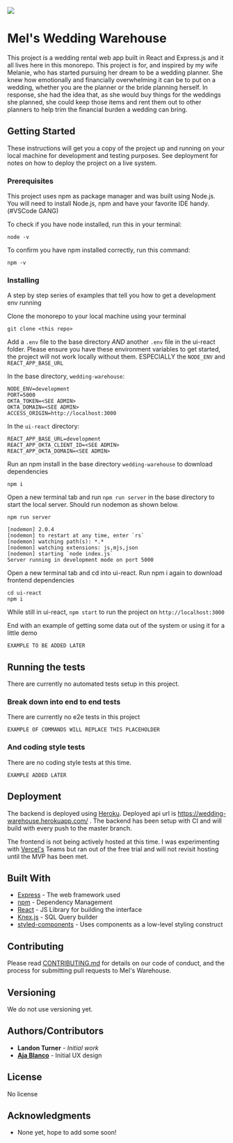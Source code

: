 <a href="https://codeclimate.com/repos/5f03fbd4b3de29018b00b6c5/maintainability"><img src="https://api.codeclimate.com/v1/badges/f912fe0217a0608c38fc/maintainability" /></a>
# Mel's Wedding Warehouse

This project is a wedding rental web app built in React and Express.js and it all lives here in this monorepo. This project is for, and inspired by my wife Melanie, who has started pursuing her dream to be a wedding planner. She knew how emotionally and financially overwhelming it can be to put on a wedding, whether you are the planner or the bride planning herself. In response, she had the idea that, as she would buy things for the weddings she planned, she could keep those items and rent them out to other planners to help trim the financial burden a wedding can bring. 

## Getting Started

These instructions will get you a copy of the project up and running on your local machine for development and testing purposes. See deployment for notes on how to deploy the project on a live system.

### Prerequisites

This project uses npm as package manager and was built using Node.js. You will need to install Node.js, npm and have your favorite IDE handy. (#VSCode GANG)

To check if you have node installed, run this in your terminal:
```
node -v
```
To confirm you have npm installed correctly, run this command:
```
npm -v
```

### Installing

A step by step series of examples that tell you how to get a development env running


Clone the monorepo to your local machine using your terminal

```
git clone <this repo>
```

Add a `.env` file to the base directory *AND* another `.env` file in the ui-react folder.
Please ensure you have these environment variables to get started, the project will not work locally without them.
ESPECIALLY the `NODE_ENV` and `REACT_APP_BASE_URL`

In the base directory, `wedding-warehouse`:
```
NODE_ENV=development
PORT=5000
OKTA_TOKEN=<SEE ADMIN>
OKTA_DOMAIN=<SEE ADMIN>
ACCESS_ORIGIN=http://localhost:3000
```
In the `ui-react` directory:
```
REACT_APP_BASE_URL=development
REACT_APP_OKTA_CLIENT_ID=<SEE ADMIN>
REACT_APP_OKTA_DOMAIN=<SEE ADMIN>
```

Run an npm install in the base directory `wedding-warehouse` to download dependencies

```
npm i
```

Open a new terminal tab and run `npm run server` in the base directory to start the local server. Should run nodemon as shown below.

```
npm run server

[nodemon] 2.0.4
[nodemon] to restart at any time, enter `rs`
[nodemon] watching path(s): *.*
[nodemon] watching extensions: js,mjs,json
[nodemon] starting `node index.js`
Server running in development mode on port 5000
```

Open a new terminal tab and cd into ui-react. Run npm i again to download frontend dependencies

```
cd ui-react
npm i
```

While still in ui-react, `npm start` to run the project on `http://localhost:3000`


End with an example of getting some data out of the system or using it for a little demo
```
EXAMPLE TO BE ADDED LATER
```

## Running the tests

There are currently no automated tests setup in this project.

### Break down into end to end tests

There are currently no e2e tests in this project

```
EXAMPLE OF COMMANDS WILL REPLACE THIS PLACEHOLDER
```

### And coding style tests

There are no coding style tests at this time.

```
EXAMPLE ADDED LATER
```

## Deployment

The backend is deployed using [Heroku](https://devcenter.heroku.com/categories/reference). Deployed api url is https://wedding-warehouse.herokuapp.com/ . The backend has been setup with CI and will build with every push to the master branch. 

The frontend is not being actively hosted at this time. I was experimenting with [Vercel's](https://vercel.com) Teams but ran out of the free trial and will not revisit hosting until the MVP has been met.

## Built With

* [Express](https://expressjs.com/) - The web framework used
* [npm](https://docs.npmjs.com/) - Dependency Management
* [React](https://reactjs.org/docs/getting-started.html) - JS Library for building the interface
* [Knex.js](http://knexjs.org/) - SQL Query builder
* [styled-components](https://styled-components.com/docs) - Uses components as a low-level styling construct

## Contributing

Please read [CONTRIBUTING.md](https://github.com/Kingdom-Software-Solutions/wedding-warehouse/blob/master/CONTRIBUTING.md) for details on our code of conduct, and the process for submitting pull requests to Mel's Warehouse.

## Versioning

We do not use versioning yet. 

## Authors/Contributors

* **Landon Turner** - *Initial work* 
* **[Aja Blanco](https://github.com/ajablanco)** - Initial UX design


## License

No license

## Acknowledgments

* None yet, hope to add some soon! 
